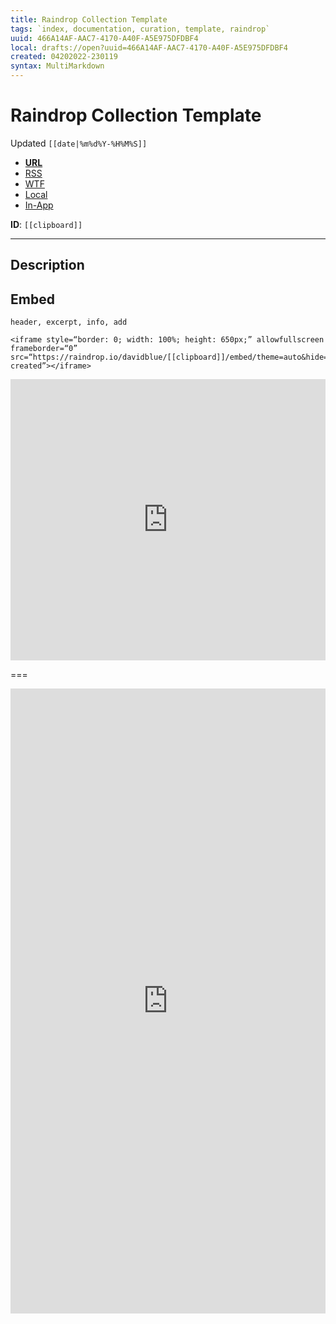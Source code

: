 ```yaml
---
title: Raindrop Collection Template
tags: `index, documentation, curation, template, raindrop`
uuid: 466A14AF-AAC7-4170-A40F-A5E975DFDBF4
local: drafts://open?uuid=466A14AF-AAC7-4170-A40F-A5E975DFDBF4
created: 04202022-230119
syntax: MultiMarkdown
---
```

 # Raindrop Collection Template
Updated `[[date|%m%d%Y-%H%M%S]]` 

- [**URL**](https://raindrop.io/davidblue/)
- [RSS](https://raindrop.io/collection/[[clipboard]]/feed)
- [WTF](https://davidblue.wtf/drafts/[[uuid]].html)
- [Local](shareddocuments:///private/var/mobile/Library/Mobile%20Documents/com~apple~CloudDocs/Written/[[uuid]].md)
- [In-App](https://app.raindrop.io/my/[[clipboard]])

**ID**: `[[clipboard]]`

---

## Description


## Embed

`header, excerpt, info, add`

```
<iframe style=“border: 0; width: 100%; height: 650px;” allowfullscreen frameborder=“0” src=“https://raindrop.io/davidblue/[[clipboard]]/embed/theme=auto&hide=header%2C+excerpt%2C+info%2C+add&sort=-created”></iframe>
```

<iframe style="border: 0; width: 100%; height: 450px;" allowfullscreen frameborder="0" src="https://raindrop.io/davidblue/embed/theme=auto&hide=header%2C+excerpt%2C+info%2C+add&sort=-created"></iframe>

===

<iframe style="border: 0; width: 100%; height: 1000px;" allowfullscreen frameborder="0" src="https://raindrop.io/davidblue/embed/me/theme=auto"></iframe>